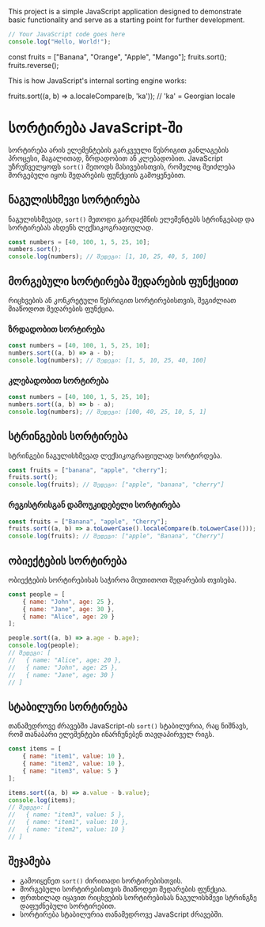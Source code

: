 


This project is a simple JavaScript application designed to demonstrate basic functionality and serve as a starting point for further development.

```javascript
// Your JavaScript code goes here
console.log("Hello, World!");
```
const fruits = ["Banana", "Orange", "Apple", "Mango"];
fruits.sort();
fruits.reverse();

This is how JavaScript's internal sorting engine works:

  fruits.sort((a, b) => a.localeCompare(b, 'ka')); // 'ka' = Georgian locale



# სორტირება JavaScript-ში

სორტირება არის ელემენტების გარკვეული წესრიგით განლაგების პროცესი, მაგალითად, ზრდადობით ან კლებადობით. JavaScript უზრუნველყოფს `sort()` მეთოდს მასივებისთვის, რომელიც შეიძლება მორგებული იყოს შედარების ფუნქციის გამოყენებით.

## ნაგულისხმევი სორტირება
ნაგულისხმევად, `sort()` მეთოდი გარდაქმნის ელემენტებს სტრინგებად და სორტირებას ახდენს ლექსიკოგრაფიულად.

```javascript
const numbers = [40, 100, 1, 5, 25, 10];
numbers.sort();
console.log(numbers); // შედეგი: [1, 10, 25, 40, 5, 100]
```

## მორგებული სორტირება შედარების ფუნქციით
რიცხვების ან კონკრეტული წესრიგით სორტირებისთვის, შეგიძლიათ მიაწოდოთ შედარების ფუნქცია.

### ზრდადობით სორტირება
```javascript
const numbers = [40, 100, 1, 5, 25, 10];
numbers.sort((a, b) => a - b);
console.log(numbers); // შედეგი: [1, 5, 10, 25, 40, 100]
```

### კლებადობით სორტირება
```javascript
const numbers = [40, 100, 1, 5, 25, 10];
numbers.sort((a, b) => b - a);
console.log(numbers); // შედეგი: [100, 40, 25, 10, 5, 1]
```

## სტრინგების სორტირება
სტრინგები ნაგულისხმევად ლექსიკოგრაფიულად სორტირდება.

```javascript
const fruits = ["banana", "apple", "cherry"];
fruits.sort();
console.log(fruits); // შედეგი: ["apple", "banana", "cherry"]
```

### რეგისტრისგან დამოუკიდებელი სორტირება
```javascript
const fruits = ["Banana", "apple", "Cherry"];
fruits.sort((a, b) => a.toLowerCase().localeCompare(b.toLowerCase()));
console.log(fruits); // შედეგი: ["apple", "Banana", "Cherry"]
```

## ობიექტების სორტირება
ობიექტების სორტირებისას საჭიროა მიუთითოთ შედარების თვისება.

```javascript
const people = [
    { name: "John", age: 25 },
    { name: "Jane", age: 30 },
    { name: "Alice", age: 20 }
];

people.sort((a, b) => a.age - b.age);
console.log(people);
// შედეგი: [
//   { name: "Alice", age: 20 },
//   { name: "John", age: 25 },
//   { name: "Jane", age: 30 }
// ]
```

## სტაბილური სორტირება
თანამედროვე ძრავებში JavaScript-ის `sort()` სტაბილურია, რაც ნიშნავს, რომ თანაბარი ელემენტები ინარჩუნებენ თავდაპირველ რიგს.

```javascript
const items = [
    { name: "item1", value: 10 },
    { name: "item2", value: 10 },
    { name: "item3", value: 5 }
];

items.sort((a, b) => a.value - b.value);
console.log(items);
// შედეგი: [
//   { name: "item3", value: 5 },
//   { name: "item1", value: 10 },
//   { name: "item2", value: 10 }
// ]
```

## შეჯამება
- გამოიყენეთ `sort()` ძირითადი სორტირებისთვის.
- მორგებული სორტირებისთვის მიაწოდეთ შედარების ფუნქცია.
- ფრთხილად იყავით რიცხვების სორტირებისას ნაგულისხმევი სტრინგზე დაფუძნებული სორტირებით.
- სორტირება სტაბილურია თანამედროვე JavaScript ძრავებში.
